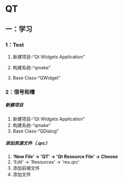 # QT

## 一：学习

### 1：Test

1. 新建项目-“Qt Widgets Application”

2. 构建系统-“qmake”

3. Base Class-“QWidget”

   

### 2：信号和槽

##### 新建项目

1. 新建项目-“Qt Widgets Application”
2. 构建系统-“qmake”
3. Base Class-“QDialog”

##### 添加资源文件（.qrc）

1. **‘New File’ -> 'QT' -> 'Qt Resource File' -> Choose**
2. 'Edit' -> 'Resources' -> 'res.qrc'
3. 添加前缀文件
4. 添加文件

